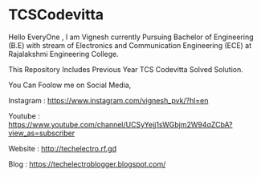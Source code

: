 # TCSCodevitta


Hello EveryOne , I am Vignesh currently Pursuing Bachelor of Engineering (B.E) with stream of Electronics and Communication Engineering (ECE) at Rajalakshmi Engineering College.

This Repository Includes Previous Year TCS Codevitta Solved Solution. 

You Can Foolow me on Social Media,

Instagram : https://www.instagram.com/vignesh_pvk/?hl=en

Youtube   :  https://www.youtube.com/channel/UCSyYejj1sWGbjm2W94qZCbA?view_as=subscriber

Website   :  http://techelectro.rf.gd

Blog      :  https://techelectroblogger.blogspot.com/

